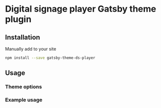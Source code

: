 # Digital signage player Gatsby theme plugin

## Installation

Manually add to your site

```sh
npm install --save gatsby-theme-ds-player
```

## Usage

### Theme options

### Example usage
